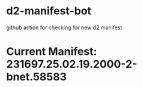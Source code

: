 # d2-manifest-bot
github action for checking for new d2 manifest

# Current Manifest: 231697.25.02.19.2000-2-bnet.58583